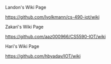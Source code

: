 Landon's Wiki Page

https://github.com/lvolkmann/cs-490-iot/wiki

Zakari's Wiki Page

https://github.com/aaz000966/CS5590-IOT/wiki

Hari's Wiki Page

https://github.com/hbyadav/IOT/wiki
